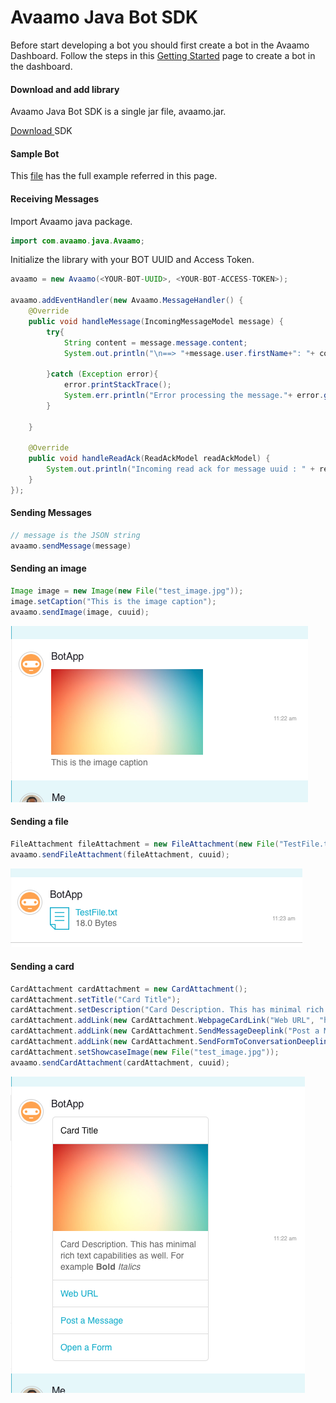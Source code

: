 # Avaamo Java Bot SDK

Before start developing a bot you should first create a bot in the Avaamo Dashboard.
Follow the steps in this [Getting Started](https://github.com/avaamo/java/wiki) page to create a bot in the dashboard.

#### Download and add library
Avaamo Java Bot SDK is a single jar file, avaamo.jar.

[ Download ](https://github.com/avaamo/java/blob/master/avaamo.jar?raw=true) SDK

#### Sample Bot

This [file](https://github.com/avaamo/java/blob/master/SampleBot.java?raw=true) has the full example referred in this page.

#### Receiving Messages

Import Avaamo java package.
```java
import com.avaamo.java.Avaamo;

```
Initialize the library with your BOT UUID and Access Token.

```java
avaamo = new Avaamo(<YOUR-BOT-UUID>, <YOUR-BOT-ACCESS-TOKEN>);

avaamo.addEventHandler(new Avaamo.MessageHandler() {
	@Override
	public void handleMessage(IncomingMessageModel message) {
		try{
			String content = message.message.content;
			System.out.println("\n==> "+message.user.firstName+": "+ content);					
			
		}catch (Exception error){
			error.printStackTrace();
			System.err.println("Error processing the message."+ error.getMessage());
		}

	}
	
	@Override
	public void handleReadAck(ReadAckModel readAckModel) {
		System.out.println("Incoming read ack for message uuid : " + readAckModel.read_ack.message_uuid );
	}
});

```
#### Sending Messages

```java
// message is the JSON string
avaamo.sendMessage(message)
```

#### Sending an image

```java
Image image = new Image(new File("test_image.jpg"));
image.setCaption("This is the image caption");
avaamo.sendImage(image, cuuid);
```
![image](screenshots/image.png)

#### Sending a file

```java
FileAttachment fileAttachment = new FileAttachment(new File("TestFile.txt"));
avaamo.sendFileAttachment(fileAttachment, cuuid);
```
![image](screenshots/file.png)

#### Sending a card

```java
CardAttachment cardAttachment = new CardAttachment();
cardAttachment.setTitle("Card Title");
cardAttachment.setDescription("Card Description. This has minimal rich text capabilities as well. For example <b>Bold</b> <i>Italics</i>");
cardAttachment.addLink(new CardAttachment.WebpageCardLink("Web URL", "http://www.avaamo.com"));
cardAttachment.addLink(new CardAttachment.SendMessageDeeplink("Post a Message", "Sample Action"));
cardAttachment.addLink(new CardAttachment.SendFormToConversationDeeplink("Open a Form", "63c906c3-553e-9680-c273-28d1e54da050", "Say Yes", null));
cardAttachment.setShowcaseImage(new File("test_image.jpg"));
avaamo.sendCardAttachment(cardAttachment, cuuid);
```
![image](screenshots/card.png)

